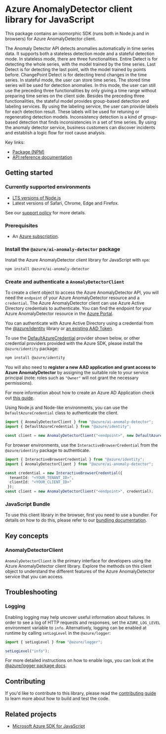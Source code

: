 # Azure AnomalyDetector client library for JavaScript

This package contains an isomorphic SDK (runs both in Node.js and in browsers) for Azure AnomalyDetector client.

The Anomaly Detector API detects anomalies automatically in time series data.
It supports both a stateless detection mode and a
stateful detection mode. In stateless mode, there are three functionalities. Entire
Detect is for detecting the whole series, with the model trained by the time series.
Last Detect is for detecting the last point, with the model trained by points before.
ChangePoint Detect is for detecting trend changes in the time series. In stateful
mode, the user can store time series. The stored time series will be used for
detection anomalies. In this mode, the user can still use the preceding three
functionalities by only giving a time range without preparing time series on the
client side. Besides the preceding three functionalities, the stateful model
provides group-based detection and labeling services. By using the labeling
service, the user can provide labels for each detection result. These labels will be
used for retuning or regenerating detection models. Inconsistency detection is
a kind of group-based detection that finds inconsistencies in
a set of time series. By using the anomaly detector service, business customers can
discover incidents and establish a logic flow for root cause analysis.

Key links:

- [Package (NPM)](https://www.npmjs.com/package/@azure/ai-anomaly-detector)
- [API reference documentation](https://learn.microsoft.com/javascript/api/@azure/ai-anomaly-detector)

## Getting started

### Currently supported environments

- [LTS versions of Node.js](https://github.com/nodejs/release#release-schedule)
- Latest versions of Safari, Chrome, Edge and Firefox.

See our [support policy](https://github.com/Azure/azure-sdk-for-js/blob/main/SUPPORT.md) for more details.

### Prerequisites

- An [Azure subscription][azure_sub].

### Install the `@azure/ai-anomaly-detector` package

Install the Azure AnomalyDetector client library for JavaScript with `npm`:

```bash
npm install @azure/ai-anomaly-detector
```

### Create and authenticate a `AnomalyDetectorClient`

To create a client object to access the Azure AnomalyDetector API, you will need the `endpoint` of your Azure AnomalyDetector resource and a `credential`. The Azure AnomalyDetector client can use Azure Active Directory credentials to authenticate.
You can find the endpoint for your Azure AnomalyDetector resource in the [Azure Portal][azure_portal].

You can authenticate with Azure Active Directory using a credential from the [@azure/identity][azure_identity] library or [an existing AAD Token](https://github.com/Azure/azure-sdk-for-js/blob/master/sdk/identity/identity/samples/AzureIdentityExamples.md#authenticating-with-a-pre-fetched-access-token).

To use the [DefaultAzureCredential][defaultazurecredential] provider shown below, or other credential providers provided with the Azure SDK, please install the `@azure/identity` package:

```bash
npm install @azure/identity
```

You will also need to **register a new AAD application and grant access to Azure AnomalyDetector** by assigning the suitable role to your service principal (note: roles such as `"Owner"` will not grant the necessary permissions).

For more information about how to create an Azure AD Application check out [this guide](https://learn.microsoft.com/azure/active-directory/develop/howto-create-service-principal-portal).

Using Node.js and Node-like environments, you can use the `DefaultAzureCredential` class to authenticate the client.

```ts 
import { AnomalyDetectorClient } from "@azure/ai-anomaly-detector";
import { DefaultAzureCredential } from "@azure/identity";

const client = new AnomalyDetectorClient("<endpoint>", new DefaultAzureCredential());
```

For browser environments, use the `InteractiveBrowserCredential` from the `@azure/identity` package to authenticate.

```ts 
import { InteractiveBrowserCredential } from "@azure/identity";
import { AnomalyDetectorClient } from "@azure/ai-anomaly-detector";

const credential = new InteractiveBrowserCredential({
  tenantId: "<YOUR_TENANT_ID>",
  clientId: "<YOUR_CLIENT_ID>"
 });
const client = new AnomalyDetectorClient("<endpoint>", credential);
```


### JavaScript Bundle
To use this client library in the browser, first you need to use a bundler. For details on how to do this, please refer to our [bundling documentation](https://aka.ms/AzureSDKBundling).

## Key concepts

### AnomalyDetectorClient

`AnomalyDetectorClient` is the primary interface for developers using the Azure AnomalyDetector client library. Explore the methods on this client object to understand the different features of the Azure AnomalyDetector service that you can access.

## Troubleshooting

### Logging

Enabling logging may help uncover useful information about failures. In order to see a log of HTTP requests and responses, set the `AZURE_LOG_LEVEL` environment variable to `info`. Alternatively, logging can be enabled at runtime by calling `setLogLevel` in the `@azure/logger`:

```ts 
import { setLogLevel } from "@azure/logger";

setLogLevel("info");
```

For more detailed instructions on how to enable logs, you can look at the [@azure/logger package docs](https://github.com/Azure/azure-sdk-for-js/tree/main/sdk/core/logger).


## Contributing

If you'd like to contribute to this library, please read the [contributing guide](https://github.com/Azure/azure-sdk-for-js/blob/main/CONTRIBUTING.md) to learn more about how to build and test the code.

## Related projects

- [Microsoft Azure SDK for JavaScript](https://github.com/Azure/azure-sdk-for-js)

[azure_sub]: https://azure.microsoft.com/free/
[azure_portal]: https://portal.azure.com
[azure_identity]: https://github.com/Azure/azure-sdk-for-js/tree/main/sdk/identity/identity
[defaultazurecredential]: https://github.com/Azure/azure-sdk-for-js/tree/main/sdk/identity/identity#defaultazurecredential
